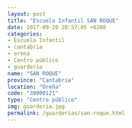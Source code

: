```yaml
---
layout: post
title: "Escuela Infantil SAN ROQUE"
date: 2017-09-20 20:57:05 +0200
categories:
- Escuela Infantil
- cantabria
- orena
- Centro público
- guarderia
name: "SAN ROQUE"
province: "Cantabria"
location: "Oreña"
code: "39000121"
type: "Centro público"
img: guarderia.jpg
permalink: /guarderias/san-roque.html
---
```

